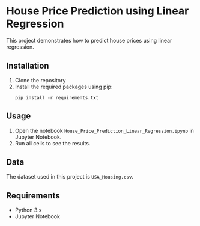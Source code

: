 # House Price Prediction using Linear Regression

This project demonstrates how to predict house prices using linear regression.

## Installation

1. Clone the repository
2. Install the required packages using pip:
    ```
    pip install -r requirements.txt
    ```

## Usage

1. Open the notebook `House_Price_Prediction_Linear_Regression.ipynb` in Jupyter Notebook.
2. Run all cells to see the results.

## Data

The dataset used in this project is `USA_Housing.csv`.

## Requirements

- Python 3.x
- Jupyter Notebook